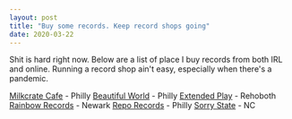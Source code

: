 ```yaml
---
layout: post
title: "Buy some records. Keep record shops going"
date: 2020-03-22
---
```

Shit is hard right now. Below are a list of place I buy records from both IRL and online. Running a record shop ain't easy, especially when there's a pandemic.

[Milkcrate Cafe](https://www.discogs.com/seller/MilkcrateCafe/profile) - Philly
[Beautiful World](https://www.discogs.com/seller/philadelphiamusic/profile) - Philly
[Extended Play](https://www.discogs.com/seller/extendedplay19971/profile) - Rehoboth
[Rainbow Records](https://www.discogs.com/seller/rainbowrecordsde/profile) - Newark
[Repo Records](https://www.discogs.com/seller/thereporecords/profile) - Philly
[Sorry State](https://www.sorrystaterecords.com) - NC
